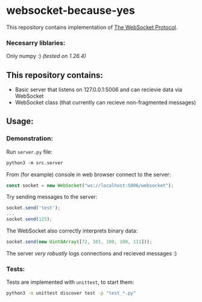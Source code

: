# websocket-because-yes


This repository contains implementation of [The WebSocket Protocol](https://datatracker.ietf.org/doc/html/rfc6455#section-5.2).

### Necesarry liblaries:

Only numpy :) *(tested on 1.26.4)*

## This repository contains: 
- Basic server that listens on 127.0.0.1:5006 and can recievie data via WebSocket
- WebSocket class (that currently can recieve non-fragmented messages)

## Usage:

### Demonstration:

Run `server.py` file:

```txt
python3 -m src.server
```

From (for example) console in web browser connect to the server:

```js
const socket = new WebSocket("ws://localhost:5006/websocket");
```

Try sending messages to the server:
```js
socket.send('test');
...
socket.send(125);
```

The WebSocket also correctly interprets binary data:
```js
socket.send(new Uint8Array([72, 101, 108, 108, 111]));
```

The server *very robustly* logs connections and recieved messages :)

### Tests:

Tests are implemented with `unittest`, to start them:

```sh
python3 -m unittest discover test -p "test_*.py"
```